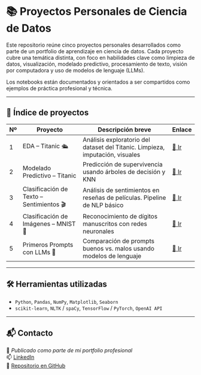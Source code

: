 # 📚 Proyectos Personales de Ciencia de Datos

Este repositorio reúne cinco proyectos personales desarrollados como parte de un portfolio de aprendizaje en ciencia de datos. Cada proyecto cubre una temática distinta, con foco en habilidades clave como limpieza de datos, visualización, modelado predictivo, procesamiento de texto, visión por computadora y uso de modelos de lenguaje (LLMs).

Los notebooks están documentados y orientados a ser compartidos como ejemplos de práctica profesional y técnica.

---

## 📂 Índice de proyectos

| Nº | Proyecto                                  | Descripción breve                                                             | Enlace |
|----|--------------------------------------------|-------------------------------------------------------------------------------|--------|
| 1  | EDA – Titanic 🛳️                           | Análisis exploratorio del dataset del Titanic. Limpieza, imputación, visuales | [🔗 Ir](<./Proyecto 1 EDA de un Dataset Público/>) |
| 2  | Modelado Predictivo – Titanic              | Predicción de supervivencia usando árboles de decisión y KNN                 | [🔗 Ir](<./Proyecto 2 Modelado Predictivo Sencillo/>) |
| 3  | Clasificación de Texto – Sentimientos 🎬   | Análisis de sentimientos en reseñas de películas. Pipeline de NLP básico     | [🔗 Ir](./Proyecto_3_NLP_Sentimientos/) |
| 4  | Clasificación de Imágenes – MNIST 🧠        | Reconocimiento de dígitos manuscritos con redes neuronales                   | [🔗 Ir](./Proyecto_4_Vision_MNIST/) |
| 5  | Primeros Prompts con LLMs 💬               | Comparación de prompts buenos vs. malos usando modelos de lenguaje           | [🔗 Ir](./Proyecto_5_Prompts_LLMs/) |

---

## 🛠️ Herramientas utilizadas

- `Python`, `Pandas`, `NumPy`, `Matplotlib`, `Seaborn`
- `scikit-learn`, `NLTK` / `spaCy`, `TensorFlow` / `PyTorch`, `OpenAI API`

---

## 📬 Contacto

📍 *Publicado como parte de mi portfolio profesional*  
📫 [LinkedIn](https://www.linkedin.com/in/ojedajc/)  
📂 [Repositorio en GitHub](https://github.com/jFet1/Proyectos_personales)

